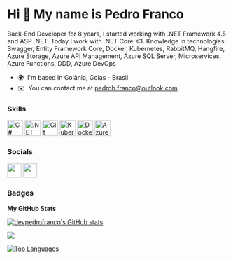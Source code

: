 Hi 👋 My name is Pedro Franco
=============================

Back-End Developer for 8 years, I started working with .NET Framework 4.5 and ASP .NET. Today I work with .NET Core <3. Knowledge in technologies: Swagger, Entity Framework Core, Docker, Kubernetes, RabbitMQ, Hangfire, Azure Storage, Azure API Management, Azure SQL Server, Microservices, Azure Functions, DDD, Azure DevOps

* 🌍  I'm based in Goiânia, Goias - Brasil
* ✉️  You can contact me at [pedroh.franco@outlook.com](mailto:pedroh.franco@outlook.com)

### Skills

<p align="left">
<a href="https://docs.microsoft.com/en-us/dotnet/csharp/" target="_blank" rel="noreferrer"><img src="https://raw.githubusercontent.com/danielcranney/readme-generator/main/public/icons/skills/csharp-colored.svg" width="36" height="36" alt="C#" /></a>
<a href="https://dotnet.microsoft.com/en-us/" target="_blank" rel="noreferrer"><img src="https://raw.githubusercontent.com/danielcranney/readme-generator/main/public/icons/skills/dot-net-colored.svg" width="36" height="36" alt=".NET" /></a>
<a href="https://git-scm.com"><img src="https://skillicons.dev/icons?i=git" width="36" height="36" alt="Git"/></a>
<a href="https://kubernetes.io"><img src="https://skillicons.dev/icons?i=kubernetes" width="36" height="36" alt="Kubernetes"/></a>
<a href="https://www.docker.com"><img src="https://skillicons.dev/icons?i=docker" width="36" height="36" alt="Docker"/></a>
<a href="https://azure.microsoft.com"><img src="https://skillicons.dev/icons?i=azure" width="36" height="36" alt="Azure"/></a>
</p>


### Socials

<p align="left"> 
<a href="https://www.github.com/devpedrofranco" target="_blank" rel="noreferrer"><img src="https://raw.githubusercontent.com/danielcranney/readme-generator/main/public/icons/socials/github-dark.svg" width="32" height="32" /></a> 
<a href="https://www.linkedin.com/in/devpedrofranco" target="_blank" rel="noreferrer"><img src="https://raw.githubusercontent.com/danielcranney/readme-generator/main/public/icons/socials/linkedin.svg" width="32" height="32" /></a>
</p>

### Badges

<b>My GitHub Stats</b>

<a href="http://www.github.com/devpedrofranco"><img src="https://github-readme-stats.vercel.app/api?username=devpedrofranco&show_icons=true&hide=&count_private=true&title_color=3382ed&text_color=ffffff&icon_color=0891b2&bg_color=1c1917&hide_border=true&show_icons=true" alt="devpedrofranco's GitHub stats" /></a>

<a href="http://www.github.com/devpedrofranco"><img src="https://github-readme-streak-stats.herokuapp.com/?user=devpedrofranco&stroke=ffffff&background=1c1917&ring=3382ed&fire=3382ed&currStreakNum=ffffff&currStreakLabel=3382ed&sideNums=ffffff&sideLabels=ffffff&dates=ffffff&hide_border=true" /></a>

<a href="https://github.com/devpedrofranco" align="left"><img src="https://github-readme-stats.vercel.app/api/top-langs/?username=devpedrofranco&langs_count=10&title_color=3382ed&text_color=ffffff&icon_color=0891b2&bg_color=1c1917&hide_border=true&locale=en&custom_title=Top%20%Languages" alt="Top Languages" /></a>
